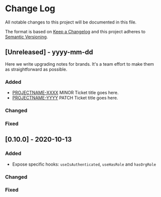 # Change Log

All notable changes to this project will be documented in this file.

The format is based on [Keep a Changelog](http://keepachangelog.com/)
and this project adheres to [Semantic Versioning](http://semver.org/).

## [Unreleased] - yyyy-mm-dd

Here we write upgrading notes for brands. It's a team effort to make them as
straightforward as possible.

### Added

- [PROJECTNAME-XXXX](http://tickets.projectname.com/browse/PROJECTNAME-XXXX)
  MINOR Ticket title goes here.
- [PROJECTNAME-YYYY](http://tickets.projectname.com/browse/PROJECTNAME-YYYY)
  PATCH Ticket title goes here.

### Changed

### Fixed

## [0.10.0] - 2020-10-13

### Added

- Expose specific hooks: `useIsAuthenticated`, `useHasRole` and `hasOrgRole`

### Changed

### Fixed
